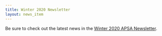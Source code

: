 ```yaml
---
title: Winter 2020 Newsletter
layout: news_item
---
```


Be sure to check out the latest news in the <a href="/assets/pdfs/2020-12-Newsletter.pdf">Winter 2020 APSA Newsletter</a>.
